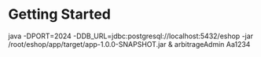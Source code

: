 # Getting Started
java -DPORT=2024 -DDB_URL=jdbc:postgresql://localhost:5432/eshop -jar /root/eshop/app/target/app-1.0.0-SNAPSHOT.jar &
arbitrageAdmin
Aa1234